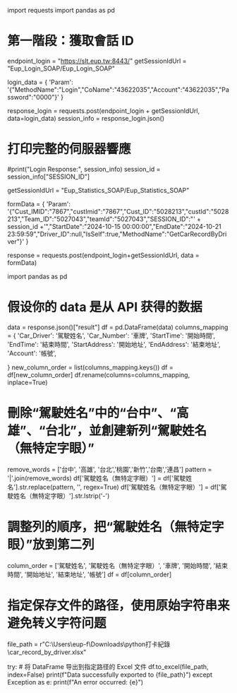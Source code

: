 import requests
import pandas as pd

# 第一階段：獲取會話 ID
endpoint_login = "https://slt.eup.tw:8443/"
getSessionIdUrl = "Eup_Login_SOAP/Eup_Login_SOAP"

login_data = {
    'Param': '{"MethodName":"Login","CoName":"43622035","Account":"43622035","Password":"0000"}'
}

response_login = requests.post(endpoint_login + getSessionIdUrl, data=login_data)
session_info = response_login.json()

# 打印完整的伺服器響應
#print("Login Response:", session_info)
session_id = session_info["SESSION_ID"]


getSessionIdUrl = "Eup_Statistics_SOAP/Eup_Statistics_SOAP"

formData = {
    'Param': '{"Cust_IMID":"7867","custImid":"7867","Cust_ID":"5028213","custId":"5028213","Team_ID":"5027043","teamId":"5027043","SESSION_ID":"' + session_id +'","StartDate":"2024-10-15 00:00:00","EndDate":"2024-10-21 23:59:59","Driver_ID":null,"IsSelf":true,"MethodName":"GetCarRecordByDriver"}'
}

response = requests.post(endpoint_login+getSessionIdUrl, data = formData)


import pandas as pd

# 假设你的 data 是从 API 获得的数据
data = response.json()["result"]
df = pd.DataFrame(data)
columns_mapping = {
    'Car_Driver': '駕駛姓名',
    'Car_Number': '車牌',
    'StartTime': '開始時間',
    'EndTime': '結束時間',
    'StartAddress': '開始地址',
    'EndAddress': '結束地址',
    'Account': '帳號',
    
}
new_column_order = list(columns_mapping.keys())
df = df[new_column_order]
df.rename(columns=columns_mapping, inplace=True)
# 刪除“駕駛姓名”中的“台中”、“高雄”、“台北”，並創建新列“駕駛姓名（無特定字眼）”
remove_words = ['台中', '高雄', '台北','桃園','新竹','台南','連昌']
pattern = '|'.join(remove_words)
df['駕駛姓名（無特定字眼）'] = df['駕駛姓名'].str.replace(pattern, '', regex=True)
df['駕駛姓名（無特定字眼）'] = df['駕駛姓名（無特定字眼）'].str.lstrip('-')

# 調整列的順序，把“駕駛姓名（無特定字眼）”放到第二列
column_order = ['駕駛姓名', '駕駛姓名（無特定字眼）', '車牌', '開始時間', '結束時間', '開始地址', '結束地址', '帳號']
df = df[column_order]


# 指定保存文件的路径，使用原始字符串来避免转义字符问题
file_path = r"C:\Users\eup-f\Downloads\python打卡紀錄\car_record_by_driver.xlsx"

try:
    # 将 DataFrame 导出到指定路径的 Excel 文件
    df.to_excel(file_path, index=False)
    print(f"Data successfully exported to {file_path}")
except Exception as e:
    print(f"An error occurred: {e}")
